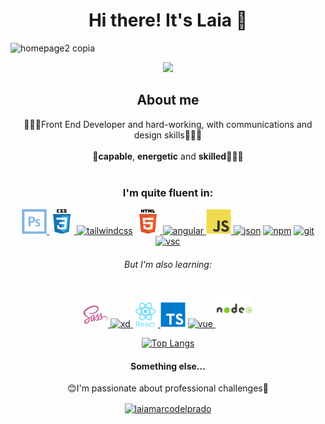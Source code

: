 <h1 align="center">Hi there! It's Laia 👋</h1>

![homepage2 copia](https://user-images.githubusercontent.com/92211599/159167383-2ebb27fd-e514-4b10-ab5d-158c8083e1fb.png)


<div align="center">
  
  
![](https://komarev.com/ghpvc/?username=LaietiMcLean&color=ff69b4) 
  
  
</div>

<h2 align="center"> About me </h2>
<div align="center">
👩🏻‍🏫Front End Developer and hard-working, with communications and design skills👩🏻‍💻   
<div align="center">
<br />
<div align="center">
🚀<b>capable</b>, <b>energetic</b> and <b>skilled</b>🧑🏼‍🚀
</div>
<br />

<h3 align="center">I'm quite fluent in:</h3>

<p align="center">
  <a href="https://www.photoshop.com/en" target="_blank"> <img src="https://raw.githubusercontent.com/devicons/devicon/master/icons/photoshop/photoshop-line.svg" alt="photoshop" width="40" height="40"/> </a>
  <a href="https://www.w3schools.com/css/" target="_blank"> <img src="https://raw.githubusercontent.com/devicons/devicon/master/icons/css3/css3-original-wordmark.svg" alt="css3" width="40" height="40"/> </a>
  <a href="https://tailwindcss.com/" target="_blank"> <img src="https://www.svgrepo.com/show/354431/tailwindcss-icon.svg" alt="tailwindcss" width="50" height="50"/></a>
  <a href="https://www.w3.org/html/" target="_blank"> <img src="https://raw.githubusercontent.com/devicons/devicon/master/icons/html5/html5-original-wordmark.svg" alt="html5" width="40" height="40"/> </a>
  <a href="https://angular.io" target="_blank"> <img src="https://angular.io/assets/images/logos/angular/angular.svg" alt="angular" width="40" height="40"/> </a>
  <a href="https://developer.mozilla.org/en-US/docs/Web/JavaScript" target="_blank"> <img src="https://raw.githubusercontent.com/devicons/devicon/master/icons/javascript/javascript-original.svg" alt="javascript" width="40" height="40"/> </a>
  <a href="https://www.json.org/json-en.html" target="_blank"> <img src="https://www.svgrepo.com/show/353943/json.svg" alt="json" width="40" height="40"/></a>
  <a href="https://www.npmjs.com/" target="_blank"> <img src="https://www.svgrepo.com/show/373933/npm.svg" alt="npm" width="40" height="40"/></a>
  <a href="https://git-scm.com/" target="_blank"> <img src="https://www.svgrepo.com/show/373623/git.svg" alt="git" width="40" height="40"/></a>
  <a href="https://code.visualstudio.com/" target="_blank"> <img src="https://www.svgrepo.com/show/354522/visual-studio-code.svg" alt="vsc" width="40" height="40"/></a>
</p>  

<h6 align="center">But I'm also learning:</h6>

<p align="center">
<a href="https://sass-lang.com" target="_blank"> <img src="https://raw.githubusercontent.com/devicons/devicon/master/icons/sass/sass-original.svg" alt="sass" width="40" height="40"/> </a> <a href="https://www.adobe.com/products/xd.html" target="_blank"> <img src="https://cdn.worldvectorlogo.com/logos/adobe-xd.svg" alt="xd" width="40" height="40"/> </a><a href="https://reactjs.org/" target="_blank"> <img src="https://raw.githubusercontent.com/devicons/devicon/master/icons/react/react-original-wordmark.svg"    alt="react" width="40" height="40"/> </a>  <a href="https://www.typescriptlang.org/" target="_blank"> <img src="https://raw.githubusercontent.com/devicons/devicon/master/icons/typescript/typescript-original.svg" alt="typescript" width="40" height="40"/></a> <a href="https://vuejs.org/" target="_blank"> <img src="https://cdn.worldvectorlogo.com/logos/vue-9.svg" alt="vue" width="40" height="40"/> </a><a href="https://nodejs.org" target="_blank"> <img src="https://raw.githubusercontent.com/devicons/devicon/master/icons/nodejs/nodejs-original-wordmark.svg" alt="nodejs" width="60" height="60"/></a>
</p>

  
<div align="center">
  
  [![Top Langs](https://github-readme-stats-sigma-five.vercel.app/api/top-langs/?username=LaietiMcLean&layout=compact)](https://github.com/LaietiMcLean/github-readme-stats) 
  
</div>  
 
<h4 align="center"> Something else... </h4>
<p align="center">
  😊I'm passionate about professional challenges💪
</p>

<!--<div align="center">
 
  👍 [Check out my resume](https://my-cv-react-alpha.vercel.app/)
  
</div>-->

<p align="center">
  <a href="https://www.linkedin.com/in/laiamarcodelprado/" target="blank"><img align="center" src="https://raw.githubusercontent.com/rahuldkjain/github-profile-readme-generator/master/src/images/icons/Social/linked-in-alt.svg" alt="laiamarcodelprado" height="30" width="40" /></a>
</p>


  
  
